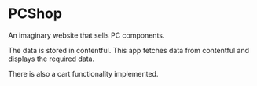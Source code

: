# PCShop

An imaginary website that sells PC components.

The data is stored in contentful. This app fetches data from contentful and displays the required data.

There is also a cart functionality implemented.
